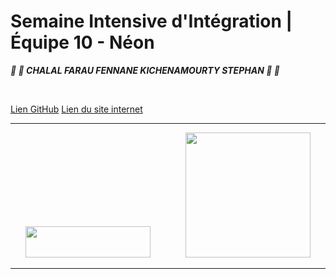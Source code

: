 # Semaine Intensive d'Intégration | Équipe 10 - Néon
__*:lollipop: :candy:  CHALAL FARAU FENNANE KICHENAMOURTY STEPHAN :candy: :lollipop:*__

&nbsp;

[Lien GitHub](https://github.com/Benjigo93/hetic-w1p2021-10-neon)
[Lien du site internet](https://haribo.netlify.com/)

***
<div align="center">
<img margin-right="500" src="../assets/haribo-logo.png" width="200" height="50"> &nbsp;&nbsp;&nbsp;&nbsp;&nbsp;&nbsp;&nbsp;&nbsp;&nbsp;&nbsp;&nbsp;&nbsp; <img src="../assets/hetic-logo.png" width="200">
</div>

***
